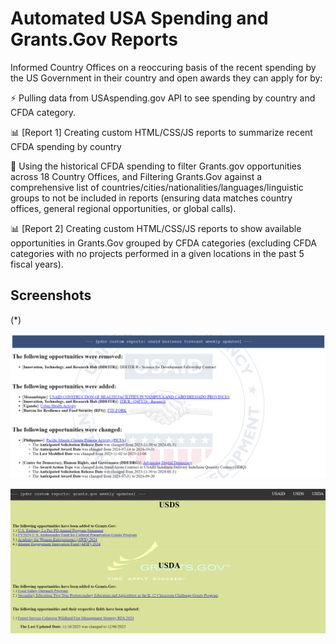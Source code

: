 # Automated USA Spending and Grants.Gov Reports

Informed Country Offices on a reoccuring basis of the recent spending by the US Government in their country and open awards they can apply for by:

⚡ Pulling data from USAspending.gov API to see spending by country and CFDA category.

📊 [Report 1] Creating custom HTML/CSS/JS reports to summarize recent CFDA spending by country

🔎 Using the historical CFDA spending to filter Grants.gov opportunities across 18 Country Offices, and Filtering Grants.Gov against a comprehensive list of countries/cities/nationalities/languages/linguistic groups to not be included in reports (ensuring data matches country offices, general regional opportunities, or global calls).

📊 [Report 2] Creating custom HTML/CSS/JS reports to show available opportunities in Grants.Gov grouped by CFDA categories (excluding CFDA categories with no projects performed in a given locations in the past 5 fiscal years).

## Screenshots

(*)

![USAID Report](https://github.com/nzh2534/usg_reports/blob/main/usaidreport.png)

![Grants.Gov Report](https://github.com/nzh2534/usg_reports/blob/main/grantsgov2.png)
